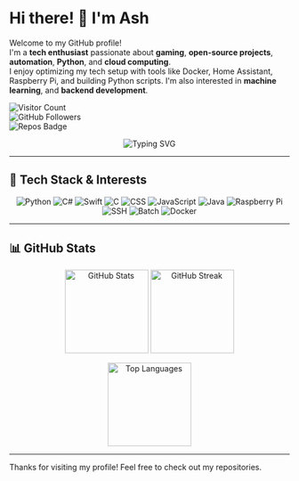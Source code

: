 
# Hi there! 👋 I'm Ash  
Welcome to my GitHub profile!  
I'm a **tech enthusiast** passionate about **gaming**, **open-source projects**, **automation**, **Python**, and **cloud computing**.  
I enjoy optimizing my tech setup with tools like Docker, Home Assistant, Raspberry Pi, and building Python scripts.
I'm also interested in **machine learning**, and **backend development**.

![Visitor Count](https://komarev.com/ghpvc/?username=Ash1421&color=blueviolet&style=flat-square)  
![GitHub Followers](https://img.shields.io/github/followers/Ash1421?style=social)  
![Repos Badge](https://badges.pufler.dev/repos/Ash1421)  

<p align="center">
  <img src="https://readme-typing-svg.herokuapp.com?font=Fira+Code&size=22&duration=4000&color=purple&center=true&lines=Hi+there!+I'm+Ash+👋;Tech+enthusiast+and+gamer;Always+learning+new+things!" alt="Typing SVG">
</p>

---

## 🔧 Tech Stack & Interests    

<p align="center">  
  <img src="https://img.shields.io/badge/Python-3776AB?style=for-the-badge&logo=python&logoColor=white" alt="Python"/>  
  <img src="https://img.shields.io/badge/C%23-239120?style=for-the-badge&logo=c-sharp&logoColor=white" alt="C#"/>  
  <img src="https://img.shields.io/badge/Swift-FA7343?style=for-the-badge&logo=swift&logoColor=white" alt="Swift"/>  
  <img src="https://img.shields.io/badge/C-00599C?style=for-the-badge&logo=c&logoColor=white" alt="C"/>  
  <img src="https://img.shields.io/badge/CSS-1572B6?style=for-the-badge&logo=css3&logoColor=white" alt="CSS"/>  
  <img src="https://img.shields.io/badge/JavaScript-323330?style=for-the-badge&logo=javascript&logoColor=F7DF1E" alt="JavaScript"/>  
  <img src="https://img.shields.io/badge/Java-ED8B00?style=for-the-badge&logo=java&logoColor=white" alt="Java"/>  
  <img src="https://img.shields.io/badge/Raspberry%20Pi-C51A4A?style=for-the-badge&logo=raspberrypi&logoColor=white" alt="Raspberry Pi"/>  
  <img src="https://img.shields.io/badge/SSH-6E4C98?style=for-the-badge&logo=ssh&logoColor=white" alt="SSH"/>  
  <img src="https://img.shields.io/badge/Batch-4EAA25?style=for-the-badge&logo=windows-terminal&logoColor=white" alt="Batch"/>  
  <img src="https://img.shields.io/badge/Docker-2CA5E0?style=for-the-badge&logo=docker&logoColor=white" alt="Docker"/>  
</p>

---

## 📊 GitHub Stats  

<p align="center">
  <img src="https://github-readme-stats.vercel.app/api?username=Ash1421&show_icons=true&theme=tokyonight" alt="GitHub Stats" height="150"/>
  <img src="https://streak-stats.demolab.com/?user=Ash1421&theme=tokyonight" alt="GitHub Streak" height="150"/>
</p>  

<p align="center">
  <img src="https://github-readme-stats.vercel.app/api/top-langs/?username=Ash1421&layout=compact&theme=tokyonight" alt="Top Languages" height="150"/>
</p>  

---

Thanks for visiting my profile! Feel free to check out my repositories.